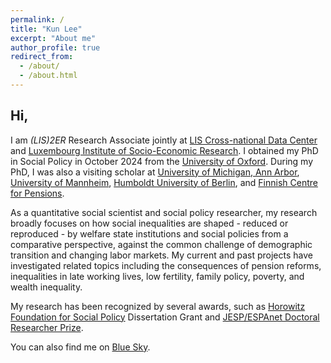 ```yaml
---
permalink: /
title: "Kun Lee"
excerpt: "About me"
author_profile: true
redirect_from: 
  - /about/
  - /about.html
---
```



## Hi,

I am *(LIS)2ER* Research Associate jointly at [LIS Cross-national Data Center](https://www.lisdatacenter.org/about-lis/team/) and [Luxembourg Institute of Socio-Economic Research](https://liser.elsevierpure.com/en/persons/kun-lee). I obtained my PhD in Social Policy in October 2024 from the [University of Oxford](https://www.spi.ox.ac.uk/people/kun-lee). During my PhD, I was also a visiting scholar at [University of Michigan, Ann Arbor](https://inequality.umich.edu/visiting-scholar-kun-lee/), [University of Mannheim](https://www.sowi.uni-mannheim.de/en/ebbinghaus/team/), [Humboldt University of Berlin](https://www.sowi.hu-berlin.de/en/dynamics), and [Finnish Centre for Pensions](https://www.etk.fi/en/research-statistics-and-projections/research/research-cooperation/). 

As a quantitative social scientist and social policy researcher, my research broadly focuses on how social inequalities are shaped - reduced or reproduced - by welfare state institutions and social policies from a comparative perspective, against the common challenge of demographic transition and changing labor markets. My current and past projects have investigated related topics including the consequences of pension reforms, inequalities in late working lives, low fertility, family policy, poverty, and wealth inequality.

My research has been recognized by several awards, such as [Horowitz Foundation for Social Policy](https://www.horowitz-foundation.org/copy-of-2022) Dissertation Grant and [JESP/ESPAnet Doctoral Researcher Prize](https://espanet.org/).

You can also find me on [Blue Sky](https://bsky.app/profile/kunlee.bsky.social).